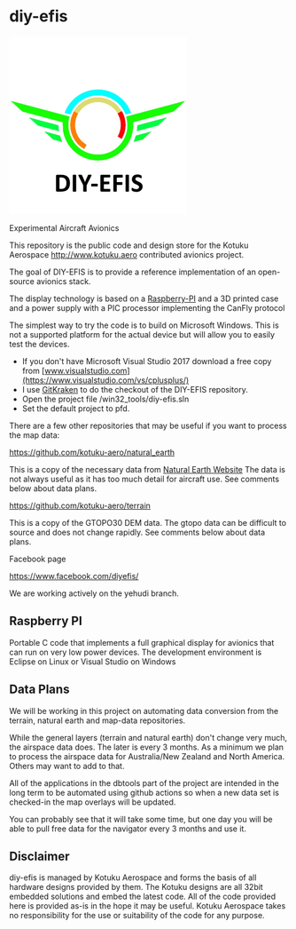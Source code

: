 # diy-efis
![DIY-EFIS](/resources/LogoSq.png)

Experimental Aircraft Avionics

This repository is the public code and design store for the Kotuku Aerospace http://www.kotuku.aero contributed avionics project.

The goal of DIY-EFIS is to provide a reference implementation of an open-source avionics stack.

The display technology is based on a [Raspberry-PI](https://www.raspberrypi.org/) and a 3D printed case and a power supply with a PIC processor implementing the CanFly protocol

The simplest way to try the code is to build on Microsoft Windows.  This is not a supported platform for the actual device but will allow you to easily test the devices.

* If you don't have Microsoft Visual Studio 2017 download a free copy from [www.visualstudio.com](https://www.visualstudio.com/vs/cplusplus/)
* I use [GitKraken](https://www.gitkraken.com/download) to do the checkout of the DIY-EFIS repository.
* Open the project file /win32_tools/diy-efis.sln
* Set the default project to pfd.

There are a few other repositories that may be useful if you want to process the map data:

https://github.com/kotuku-aero/natural_earth

This is a copy of the necessary data from [Natural Earth Website](https://www.naturalearthdata.com/) The data is not always useful as it has too much detail for aircraft use.  See comments below about data plans.

https://github.com/kotuku-aero/terrain

This is a copy of the GTOPO30 DEM data.  The gtopo data can be difficult to source and does not change rapidly.  See comments below about data plans.

Facebook page 

https://www.facebook.com/diyefis/

We are working actively on the yehudi branch.

## Raspberry PI

Portable C code that implements a full graphical display for avionics that can run on very low power devices.  The development environment is Eclipse on Linux or Visual Studio on Windows

## Data Plans

We will be working in this project on automating data conversion from the terrain, natural earth and map-data repositories.

While the general layers (terrain and natural earth) don't change very much, the airspace data does.  The later is every 3 months.  As a minimum we plan to process the airspace data for Australia/New Zealand and North America.  Others may want to add to that.

All of the applications in the dbtools part of the project are intended in the long term to be automated using github actions so when a new data set is checked-in the map overlays will be updated.

You can probably see that it will take some time, but one day you will be able to pull free data for the navigator every 3 months and use it.

## Disclaimer

diy-efis is managed by Kotuku Aerospace and forms the basis of all hardware designs provided by them.  The Kotuku designs are all 32bit embedded solutions and embed the latest code.  All of the
code provided here is provided as-is in the hope it may be useful.  Kotuku Aerospace takes no responsibility for the use or suitability of the code for any purpose.
